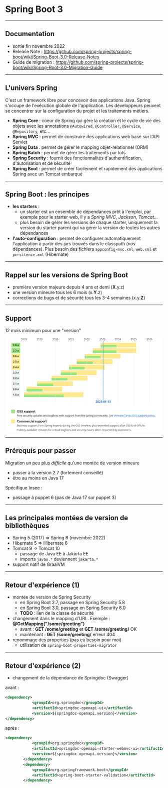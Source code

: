 # Spring Boot 3

---

## Documentation

- sortie fin novembre 2022
- Release Note : https://github.com/spring-projects/spring-boot/wiki/Spring-Boot-3.0-Release-Notes
- Guide de migration : https://github.com/spring-projects/spring-boot/wiki/Spring-Boot-3.0-Migration-Guide

---

## L'univers Spring

C'est un framework libre pour concevoir des applications Java. Spring s'occupe de l'exécution globale de l'application. Les développeurs peuvent se concentrer sur la configuration du projet et les traitements métiers.

- **Spring Core** : coeur de Spring qui gère la création et le cycle de vie des objets avec les annotations `@Autowired`, `@Controller`, `@Service`, `@Repository`, etc...
- **Spring MVC** : permet de construire des applications web basé sur l'API Servlet
- **Spring Data** : permet de gérer le mapping objet-relationnel (ORM)
- **Spring Batch** : permet de gérer les traitements par lots
- **Spring Security** : fournit des fonctionnalités d'authentification, d'autorisation et de sécurité
- **Spring Boot** : permet de créer facilement et rapidement des applications Spring avec un Tomcat embarqué

---

## Spring Boot : les principes

- **les starters** :
  - un starter est un ensemble de dépendances prêt à l'emploi, par exemple pour le starter web, il y a _Spring MVC_, _Jackson_, _Tomcat_...
  - plus besoin de gérer les versions de chaque starter, uniquement la version du starter parent qui va gérer la version de toutes les autres dépendances
- **l'auto-configuration** : permet de configurer automatiquement l'application à partir des jars trouvés dans le classpath (nos dépendances). Plus besoin des fichiers `appconfig-mvc.xml`, `web.xml` et `persitence.xml` (Hibernate)

---

## Rappel sur les versions de Spring Boot

- première version majeure depuis 4 ans et demi (**X**.y.z)
- une version mineure tous les 6 mois (x.**Y**.z)
- corrections de bugs et de sécurité tous les 3-4 semaines (x.y.**Z**)

---

## Support

12 mois minimum pour une "version"

![Support](./diapos/support.png)

---

## Prérequis pour passer

Migration un peu plus _difficile_ qu'une montée de version mineure

- passer à la version 2.7 (fortement conseillé)
- être au moins en Java 17

Spécifique Insee :

- passage à puppet 6 (pas de Java 17 sur puppet 3)

---

## Les principales montées de version de bibliothèques

- Spring 5 (2017) => Spring 6 (novembre 2022)
- Hibernate 5 => Hibernate 6
- Tomcat 9 => Tomcat 10
  - passage de Java EE à Jakarta EE
  - imports `javax.*` deviennent `jakarta.*`
- support natif de GraalVM

---

## Retour d'expérience (1)

- montée de version de Spring Security
  - en Spring Boot 2.7, passage en Spring Security 5.8
  - en Spring Boot 3.0, passage en Spring Security 6.0
  - **TODO** : lien de la classe de sécurité
- changement dans le mapping d'URL. Exemple : **@GetMapping("/some/greeting")**
  - avant : **GET /some/greeting** et **GET /some/greeting/** OK
  - maintenant : **GET /some/greeting/** erreur 404
- renommage des properties (pas eu besoin pour moi)
  - utilisation de `spring-boot-properties-migrator`

---

## Retour d'expérience (2)

- changement de la dépendance de Springdoc (Swagger)

avant :

```xml
<dependency>
			<groupId>org.springdoc</groupId>
			<artifactId>springdoc-openapi-ui</artifactId>
			<version>${springdoc-openapi.version}</version>
</dependency>
```

après :

```xml
<dependency>
			<groupId>org.springdoc</groupId>
			<artifactId>springdoc-openapi-starter-webmvc-ui</artifactId>
			<version>${springdoc-openapi.version}</version>
		</dependency>
		<dependency>
			<groupId>org.springframework.boot</groupId>
			<artifactId>spring-boot-starter-validation</artifactId>
		</dependency>
```
